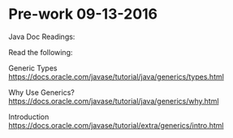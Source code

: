 # Pre-work 09-13-2016

Java Doc Readings:

Read the following:

Generic Types
https://docs.oracle.com/javase/tutorial/java/generics/types.html

Why Use Generics?
https://docs.oracle.com/javase/tutorial/java/generics/why.html

Introduction
https://docs.oracle.com/javase/tutorial/extra/generics/intro.html


